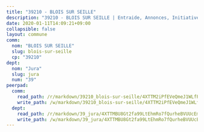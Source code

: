 ```yaml
---
title: "39210 - BLOIS SUR SEILLE"
description: "39210 - BLOIS SUR SEILLE | Entraide, Annonces, Initiatives"
date: 2020-01-11T14:09:21+09:00
collapsible: false
layout: commune
comm:
  nom: "BLOIS SUR SEILLE"
  slug: blois-sur-seille
  cp: "39210"
dept:
  nom: "Jura"
  slug: jura
  num: "39"
peerpad:
  comm:
    read_path: /r/markdown/39210_blois-sur-seille/4XTTM2iPfEVeQmeJ1WLfP8iFnELjiXYRRiT7KiYECZqeeDYKs
    write_path: /w/markdown/39210_blois-sur-seille/4XTTM2iPfEVeQmeJ1WLfP8iFnELjiXYRRiT7KiYECZqeeDYKs-K3TgV65Qjg1kz5jg9Wdy8Rjh1DQqTt9taj3WYMGi6PWWYS5GZK59KTDKX7JHzJBqKxHPTeajUgaEAygbNZG1ZZTnjW9XZP9S3ixmgVK38teqfs938Rv4YgyK8Hr26m8UkyHMprqP
  dept:
    read_path: /r/markdown/39_jura/4XTTMBU8Gt2fa99LtEhmRo7fQurheBVUUcEmcUcrj82YN8mg7
    write_path: /w/markdown/39_jura/4XTTMBU8Gt2fa99LtEhmRo7fQurheBVUUcEmcUcrj82YN8mg7-K3TgTcNZmu4vnNMaCfgcL8UVTLrMMzc995tkrcbQnJrz2QJUTFFzY77q7ECMK21XeFnonjpMWqFzgVngXjdq8HzYe3HRbuYXbvX8ofWBv48UvWuvbrbp8aQGQQcfezWASxj7orH1
---
```


